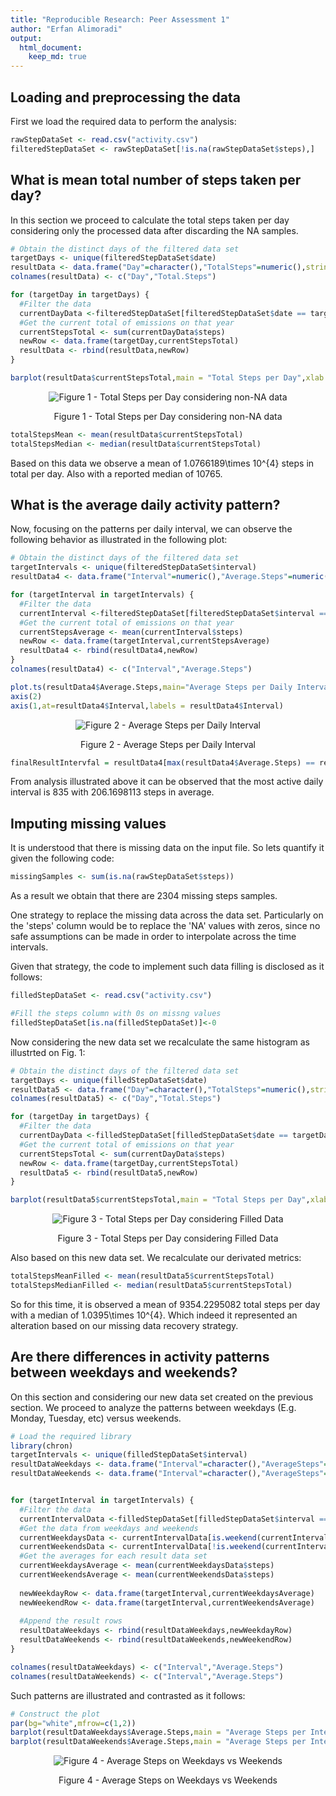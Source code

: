 ```yaml
---
title: "Reproducible Research: Peer Assessment 1"
author: "Erfan Alimoradi"
output: 
  html_document:
    keep_md: true
---
```



## Loading and preprocessing the data
First we load the required data to perform the analysis:

```r
rawStepDataSet <- read.csv("activity.csv")
filteredStepDataSet <- rawStepDataSet[!is.na(rawStepDataSet$steps),]
```


## What is mean total number of steps taken per day?

In this section we proceed to calculate the total steps taken per day considering only the processed data after discarding the NA samples.


```r
# Obtain the distinct days of the filtered data set
targetDays <- unique(filteredStepDataSet$date)
resultData <- data.frame("Day"=character(),"TotalSteps"=numeric(),stringsAsFactors = FALSE)
colnames(resultData) <- c("Day","Total.Steps")

for (targetDay in targetDays) {
  #Filter the data
  currentDayData <-filteredStepDataSet[filteredStepDataSet$date == targetDay,]
  #Get the current total of emissions on that year
  currentStepsTotal <- sum(currentDayData$steps)
  newRow <- data.frame(targetDay,currentStepsTotal)
  resultData <- rbind(resultData,newRow) 
}
```

```r
barplot(resultData$currentStepsTotal,main = "Total Steps per Day",xlab = "Date",names.arg = unique(resultData$targetDay),ylab = "Total Steps measured")
```

<div class="figure" style="text-align: center">
<img src="PA1_template_files/figure-html/total_steps_1-1.png" alt="Figure 1 - Total Steps per Day considering non-NA data"  />
<p class="caption">Figure 1 - Total Steps per Day considering non-NA data</p>
</div>


```r
totalStepsMean <- mean(resultData$currentStepsTotal)
totalStepsMedian <- median(resultData$currentStepsTotal)
```
Based on this data we observe a mean of 1.0766189\times 10^{4} steps in total per day. Also with a reported median of 10765. 

## What is the average daily activity pattern?

Now, focusing on the patterns per daily interval, we can observe the following behavior as illustrated in the following plot:



```r
# Obtain the distinct days of the filtered data set
targetIntervals <- unique(filteredStepDataSet$interval)
resultData4 <- data.frame("Interval"=numeric(),"Average.Steps"=numeric(),stringsAsFactors = FALSE)

for (targetInterval in targetIntervals) {
  #Filter the data
  currentInterval <-filteredStepDataSet[filteredStepDataSet$interval == targetInterval,]
  #Get the current total of emissions on that year
  currentStepsAverage <- mean(currentInterval$steps)
  newRow <- data.frame(targetInterval,currentStepsAverage)
  resultData4 <- rbind(resultData4,newRow) 
}
colnames(resultData4) <- c("Interval","Average.Steps")
```

```r
plot.ts(resultData4$Average.Steps,main="Average Steps per Daily Interval",ylab="Average Steps",xlab="Interval",axes = F)
axis(2)
axis(1,at=resultData4$Interval,labels = resultData4$Interval)
```

<div class="figure" style="text-align: center">
<img src="PA1_template_files/figure-html/unnamed-chunk-5-1.png" alt="Figure 2 - Average Steps per Daily Interval"  />
<p class="caption">Figure 2 - Average Steps per Daily Interval</p>
</div>


```r
finalResultIntervfal = resultData4[max(resultData4$Average.Steps) == resultData4$Average.Steps,]
```

From analysis illustrated above it can be observed that the most active daily interval is 835 with 206.1698113 steps in average.

## Imputing missing values

It is understood that there is missing data on the input file. So lets quantify it given the following code:

```r
missingSamples <- sum(is.na(rawStepDataSet$steps))
```

As a result we obtain that there are 2304 missing steps samples.

One strategy to replace the missing data across the data set. Particularly on the 'steps' column would be to replace the 'NA' values with zeros, since no safe assumptions can be made in order to interpolate across the time intervals.

Given that strategy, the code to implement such data filling is disclosed as it follows:

```r
filledStepDataSet <- read.csv("activity.csv")

#Fill the steps column with 0s on missng values
filledStepDataSet[is.na(filledStepDataSet)]<-0
```
Now considering the new data set we recalculate the same histogram as illustrted on Fig. 1:


```r
# Obtain the distinct days of the filtered data set
targetDays <- unique(filledStepDataSet$date)
resultData5 <- data.frame("Day"=character(),"TotalSteps"=numeric(),stringsAsFactors = FALSE)
colnames(resultData5) <- c("Day","Total.Steps")

for (targetDay in targetDays) {
  #Filter the data
  currentDayData <-filledStepDataSet[filledStepDataSet$date == targetDay,]
  #Get the current total of emissions on that year
  currentStepsTotal <- sum(currentDayData$steps)
  newRow <- data.frame(targetDay,currentStepsTotal)
  resultData5 <- rbind(resultData5,newRow) 
}

barplot(resultData5$currentStepsTotal,main = "Total Steps per Day",xlab = "Date",names.arg = unique(resultData5$targetDay),ylab = "Total Steps Measured")
```

<div class="figure" style="text-align: center">
<img src="PA1_template_files/figure-html/unnamed-chunk-9-1.png" alt="Figure 3 - Total Steps per Day considering Filled Data"  />
<p class="caption">Figure 3 - Total Steps per Day considering Filled Data</p>
</div>

Also based on this new data set. We recalculate our derivated metrics:

```r
totalStepsMeanFilled <- mean(resultData5$currentStepsTotal)
totalStepsMedianFilled <- median(resultData5$currentStepsTotal)
```

So for this time, it is observed a mean of 9354.2295082 total steps per day with a median of 1.0395\times 10^{4}. Which indeed it represented an alteration based on our missing data recovery strategy.

## Are there differences in activity patterns between weekdays and weekends?

On this section and considering our new data set created on the previous section. We proceed to analyze the patterns between weekdays (E.g. Monday, Tuesday, etc) versus weekends.


```r
# Load the required library
library(chron)
targetIntervals <- unique(filledStepDataSet$interval)
resultDataWeekdays <- data.frame("Interval"=character(),"AverageSteps"=numeric(),stringsAsFactors = FALSE)
resultDataWeekends <- data.frame("Interval"=character(),"AverageSteps"=numeric(),stringsAsFactors = FALSE)


for (targetInterval in targetIntervals) {
  #Filter the data
  currentIntervalData <-filledStepDataSet[filledStepDataSet$interval == targetInterval,]
  #Get the data from weekdays and weekends
  currentWeekdaysData <- currentIntervalData[is.weekend(currentIntervalData$date),]
  currentWeekendsData <- currentIntervalData[!is.weekend(currentIntervalData$date),]
  #Get the averages for each result data set
  currentWeekdaysAverage <- mean(currentWeekdaysData$steps)
  currentWeekendsAverage <- mean(currentWeekendsData$steps)
  
  newWeekdayRow <- data.frame(targetInterval,currentWeekdaysAverage)
  newWeekendRow <- data.frame(targetInterval,currentWeekendsAverage)
  
  #Append the result rows
  resultDataWeekdays <- rbind(resultDataWeekdays,newWeekdayRow)
  resultDataWeekends <- rbind(resultDataWeekends,newWeekendRow)
}

colnames(resultDataWeekdays) <- c("Interval","Average.Steps")
colnames(resultDataWeekends) <- c("Interval","Average.Steps")
```
Such patterns are illustrated and contrasted as it follows:

```r
# Construct the plot
par(bg="white",mfrow=c(1,2))
barplot(resultDataWeekdays$Average.Steps,main = "Average Steps per Interval \n Weekdays",xlab = "Interval",names.arg = unique(resultDataWeekdays$Interval),ylab = "Average Steps Measured")
barplot(resultDataWeekends$Average.Steps,main = "Average Steps per Interval \n Weekends",xlab = "Interval",names.arg = unique(resultDataWeekends$Interval),ylab = "Average Steps Measured")
```

<div class="figure" style="text-align: center">
<img src="PA1_template_files/figure-html/unnamed-chunk-12-1.png" alt="Figure 4 - Average Steps on Weekdays vs Weekends"  />
<p class="caption">Figure 4 - Average Steps on Weekdays vs Weekends</p>
</div>
